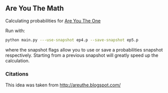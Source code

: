## Are You The Math

Calculating probabilities for [Are You The One](https://en.wikipedia.org/wiki/Are_You_the_One%3F)

Run with:
```bash
python main.py ---use-snapshot ep4.p --save-snapshot ep5.p
```

where the snapshot flags allow you to use or save a probabilities snapshot respectively. Starting from a previous snapshot will greatly speed up the calculation.

### Citations

This idea was taken from http://areuthe.blogspot.com/ 
